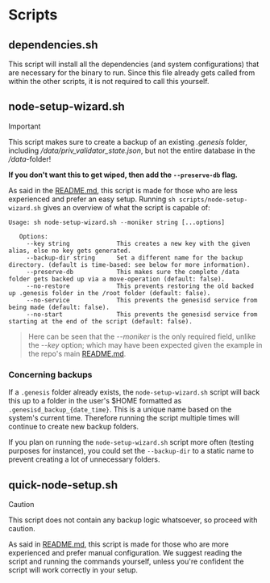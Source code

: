 # Scripts

## dependencies.sh

This script will install all the dependencies (and system configurations) that are necessary for the binary to run. Since this file already gets called from within the other scripts, it is not required to call this yourself.

## node-setup-wizard.sh

> [!IMPORTANT]
> This script makes sure to create a backup of an existing _.genesis_ folder, including _/data/priv_validator_state.json_, but not the entire database in the _/data_-folder!
> 
> **If you don't want this to get wiped, then add the `--preserve-db` flag.**

As said in the [README.md](../README.md), this script is made for those who are less experienced and prefer an easy setup. Running `sh scripts/node-setup-wizard.sh` gives an overview of what the script is capable of:

```
Usage: sh node-setup-wizard.sh --moniker string [...options]

   Options:
     --key string             This creates a new key with the given alias, else no key gets generated.
     --backup-dir string      Set a different name for the backup directory. (default is time-based: see below for more information).
     --preserve-db            This makes sure the complete /data folder gets backed up via a move-operation (default: false).
     --no-restore             This prevents restoring the old backed up .genesis folder in the /root folder (default: false).
     --no-service             This prevents the genesisd service from being made (default: false).
     --no-start               This prevents the genesisd service from starting at the end of the script (default: false).
```
> Here can be seen that the _--moniker_ is the only required field, unlike the _--key_ option; which may have been expected given the example in the repo's main [README.md](../README.md).

### Concerning backups

If a `.genesis` folder already exists, the `node-setup-wizard.sh` script will back this up to a folder in the user's $HOME formatted as `.genesisd_backup_{date_time}`. This is a unique name based on the system's current time. Therefore running the script multiple times will continue to create new backup folders.

If you plan on running the `node-setup-wizard.sh` script more often (testing purposes for instance), you could set the `--backup-dir` to a static name to prevent creating a lot of unnecessary folders.

## quick-node-setup.sh

> [!CAUTION]
> This script does not contain any backup logic whatsoever, so proceed with caution.

As said in [README.md](../README.md), this script is made for those who are more experienced and prefer manual configuration. We suggest reading the script and running the commands yourself, unless you're confident the script will work correctly in your setup.
